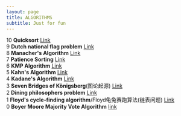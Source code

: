 ```yaml
---
layout: page
title: ALGORITHMS
subtitle: Just for fun
---
```


10 **Quicksort** [Link](https://en.wikipedia.org/wiki/Quicksort)  
9 **Dutch national flag problem** [Link](https://en.wikipedia.org/wiki/Dutch_national_flag_problem)  
8 **Manacher's Algorithm** [Link](https://en.wikipedia.org/wiki/Longest_palindromic_substring)  
7 **Patience Sorting** [Link](https://en.wikipedia.org/wiki/Patience_sorting)  
6 **KMP Algorithm** [Link](https://en.wikipedia.org/wiki/Knuth%E2%80%93Morris%E2%80%93Pratt_algorithm)  
5 **Kahn's Algorithm** [Link](https://en.wikipedia.org/wiki/Topological_sorting)  
4 **Kadane's Algorithm** [Link](https://en.wikipedia.org/wiki/Maximum_subarray_problem)  
3 **Seven Bridges of Königsberg**(图论起源) [Link](https://en.wikipedia.org/wiki/Seven_Bridges_of_K%C3%B6nigsberg)  
2 **Dining philosophers problem** [Link](https://en.m.wikipedia.org/wiki/Dining_philosophers_problem)  
1 **Floyd's cycle-finding algorithm**/Floyd龟兔赛跑算法(链表问题) [Link](https://en.wikipedia.org/wiki/Cycle_detection)  
0 **Boyer Moore Majority Vote Algorithm** [link](https://zhuanlan.zhihu.com/p/104609555)  
